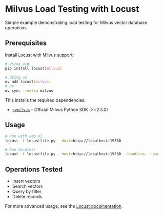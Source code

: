 # Milvus Load Testing with Locust

Simple example demonstrating load testing for Milvus vector database operations.

## Prerequisites

Install Locust with Milvus support:

```bash
# Using pip
pip install locust[milvus]

# Using uv
uv add locust[milvus]
# or
uv sync --extra milvus
```

This installs the required dependencies:
- [`pymilvus`](https://github.com/milvus-io/pymilvus) - Official Milvus Python SDK (>=2.5.0)

## Usage

```bash
# Run with web UI
locust -f locustfile.py --host=http://localhost:19530

# Run headless
locust -f locustfile.py --host=http://localhost:19530 --headless --users=10 --spawn-rate=2 --run-time=60s
```

## Operations Tested

- Insert vectors
- Search vectors  
- Query by filter
- Delete records

For more advanced usage, see the [Locust documentation](https://docs.locust.io/).



